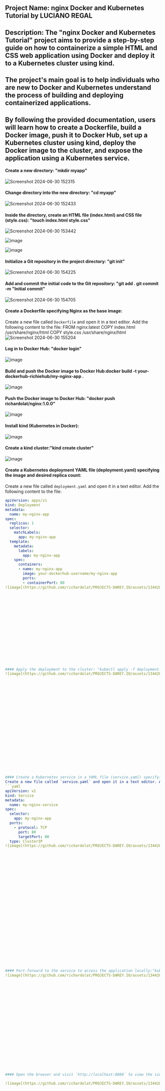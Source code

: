 ##  Project Name: nginx Docker and Kubernetes Tutorial by LUCIANO REGAL
## Description: The "nginx Docker and Kubernetes Tutorial" project aims to provide a step-by-step guide on how to containerize a simple HTML and CSS web application using Docker and deploy it to a Kubernetes cluster using kind. 
## The project's main goal is to help individuals who are new to Docker and Kubernetes understand the process of building and deploying containerized applications. 
## By following the provided documentation, users will learn how to create a Dockerfile, build a Docker image, push it to Docker Hub, set up a Kubernetes cluster using kind, deploy the Docker image to the cluster, and expose the application using a Kubernetes service.

















#### Create a new directory: "mkdir myapp"
![Screenshot 2024-06-30 152315](https://github.com/richardolat/PROJECTS-DAREY.IO/assets/134428528/ee33de40-d4a6-4845-b2e8-697225af1825)




















#### Change directory into the new directory: "cd myapp"
![Screenshot 2024-06-30 152433](https://github.com/richardolat/PROJECTS-DAREY.IO/assets/134428528/92bd3d25-00ec-4aee-9396-a7521dc9bd1c)























#### Inside the directory, create an HTML file (index.html) and CSS file (style.css): "touch index.html style.css"
![Screenshot 2024-06-30 153442](https://github.com/richardolat/PROJECTS-DAREY.IO/assets/134428528/e35d0dea-fe06-4b50-8358-b1aee33140da)


![image](https://github.com/richardolat/PROJECTS-DAREY.IO/assets/134428528/21947c9d-41d7-4203-839c-6e2f0bf9d63c)



![image](https://github.com/richardolat/PROJECTS-DAREY.IO/assets/134428528/79c7cf50-7e79-461e-900d-c4b82212fda6)




















#### Initialize a Git repository in the project directory: "git init"
![Screenshot 2024-06-30 154225](https://github.com/richardolat/PROJECTS-DAREY.IO/assets/134428528/aefa33b2-ee7d-4c17-b0b2-dcef2fbeb626)






















#### Add and commit the initial code to the Git repository: "git add . git commit -m "Initial commit"
![Screenshot 2024-06-30 154705](https://github.com/richardolat/PROJECTS-DAREY.IO/assets/134428528/c8e08372-bedb-48f8-89f7-0811c7eea984)



















#### Create a Dockerfile specifying Nginx as the base image:
  Create a new file called `Dockerfile` and open it in a text editor. Add the following content to the file:
FROM nginx:latest
COPY index.html /usr/share/nginx/html
COPY style.css /usr/share/nginx/html
![Screenshot 2024-06-30 155204](https://github.com/richardolat/PROJECTS-DAREY.IO/assets/134428528/26c6ca08-f208-4196-a877-a6f1e90c370d)


















#### Log in to Docker Hub: "docker login"
![image](https://github.com/richardolat/PROJECTS-DAREY.IO/assets/134428528/8d66f167-308a-46ff-ba97-cff3c7914b0f)





















#### Build and push the Docker image to Docker Hub:docker build -t your-dockerhub-richiehub/my-nginx-app .
![image](https://github.com/richardolat/PROJECTS-DAREY.IO/assets/134428528/ad82fa2d-d168-44e1-8578-cbab5b970b10)
























#### Push the Docker image to Docker Hub: "docker push richardolat/nginx:1.0.0"
![image](https://github.com/richardolat/PROJECTS-DAREY.IO/assets/134428528/48dcfcfb-f014-4ec3-b3bf-5eb877f0b397)





















#### Install kind (Kubernetes in Docker):
![image](https://github.com/richardolat/PROJECTS-DAREY.IO/assets/134428528/a50026eb-cba5-420e-b62f-125ae384ab6f)






















#### Create a kind cluster:"kind create cluster"
![image](https://github.com/richardolat/PROJECTS-DAREY.IO/assets/134428528/04e5a4b7-57a9-47e5-b2d3-5f6a962e1420)























#### Create a Kubernetes deployment YAML file (deployment.yaml) specifying the image and desired replica count:
Create a new file called `deployment.yaml` and open it in a text editor. Add the following content to the file:
```yaml
apiVersion: apps/v1
kind: Deployment
metadata:
  name: my-nginx-app
spec:
  replicas: 1
  selector:
    matchLabels:
      app: my-nginx-app
  template:
    metadata:
      labels:
        app: my-nginx-app
    spec:
      containers:
      - name: my-nginx-app
        image: your-dockerhub-username/my-nginx-app
        ports:
        - containerPort: 80
![image](https://github.com/richardolat/PROJECTS-DAREY.IO/assets/134428528/0b826264-c16d-4d46-afe4-f652a1bae32a)


















#### Apply the deployment to the cluster: "kubectl apply -f deployment.yaml"
![image](https://github.com/richardolat/PROJECTS-DAREY.IO/assets/134428528/27654f32-d0c5-4654-b9e2-42c773923140)























#### Create a Kubernetes service in a YAML file (service.yaml) specifying the type as ClusterIP:
Create a new file called `service.yaml` and open it in a text editor. Add the following content to the file:
```yaml
apiVersion: v1
kind: Service
metadata:
  name: my-nginx-service
spec:
  selector:
    app: my-nginx-app
  ports:
    - protocol: TCP
      port: 80
      targetPort: 80
  type: ClusterIP
![image](https://github.com/richardolat/PROJECTS-DAREY.IO/assets/134428528/71f02b8a-e72a-49f2-8f34-879fb7b97f14)




























#### Port-forward to the service to access the application locally:"kubectl port-forward service/my-nginx-service 8080:80"
![image](https://github.com/richardolat/PROJECTS-DAREY.IO/assets/134428528/187d1c84-c297-49e5-9d38-f8429897c42f)






















#### Open the browser and visit `http://localhost:8080` to view the simple frontend application.

![image](https://github.com/richardolat/PROJECTS-DAREY.IO/assets/134428528/8d98ef99-ceca-41f9-a234-4e8995d02e1a)




































































































































